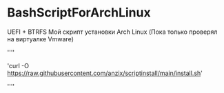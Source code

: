 # BashScriptForArchLinux
UEFI + BTRFS
Мой скрипт установки Arch Linux (Пока только проверял на виртуалке Vmware)

''''

'curl -O https://raw.githubusercontent.com/anzix/scriptinstall/main/install.sh'

''''
